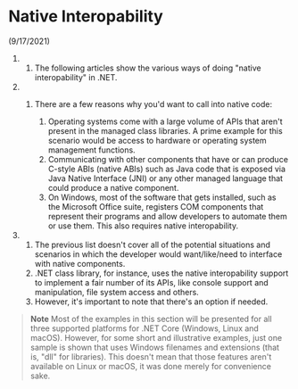 # Native Interopability
(9/17/2021)

1.
    1. The following articles show the various ways of doing "native interopability" in .NET.

2.
    1. There are a few reasons why you'd want to call into native code:

        1. Operating systems come with a large volume of APIs that aren't present in the managed class libraries. A prime example for this scenario would be access to hardware or operating system management functions.
        2. Communicating with other components that have or can produce C-style ABIs (native ABIs) such as Java code that is exposed via Java Native Interface (JNI) or any other managed language that could produce a native component.
        3. On Windows, most of the software that gets installed, such as the Microsoft Office suite, registers COM components that represent their programs and allow developers to automate them or use them. This also requires native interopability.
    
3.
    1. The previous list doesn't cover all of the potential situations and scenarios in which the developer would want/like/need to interface with native components.
    2. .NET class library, for instance, uses the native interopability support to implement a fair number of its APIs, like console support and manipulation, file system access and others.
    3. However, it's important to note that there's an option if needed.

> **Note**
> Most of the examples in this section will be presented for all three supported platforms for .NET Core (Windows, Linux and macOS). However, for some short and illustrative examples, just one sample is shown that uses Windows filenames and extensions (that is, "dll" for libraries). This doesn't mean that those features aren't available on Linux or macOS, it was done merely for convenience sake.

